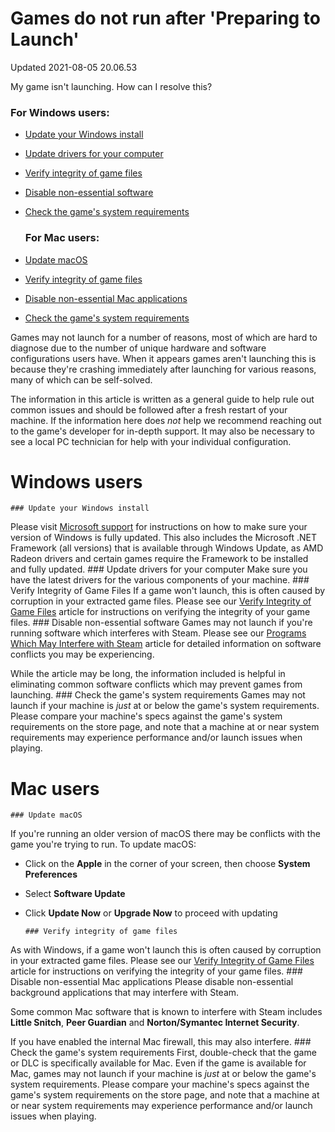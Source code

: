 # Games do not run after 'Preparing to Launch'
Updated 2021-08-05 20.06.53

My game isn't launching. How can I resolve this?  
  
### For Windows users:

* [Update your Windows install](#updatewin)
* [Update drivers for your computer](#updatedrivers)
* [Verify integrity of game files](#verifycache)
* [Disable non-essential software](#interfere)
* [Check the game's system requirements](#sysreq)

  ### For Mac users:

* [Update macOS](#updatemacos)
* [Verify integrity of game files](#vcachemac)
* [Disable non-essential Mac applications](#macinterfere)
* [Check the game's system requirements](#sysreqmac)

    
Games may not launch for a number of reasons, most of which are hard to diagnose due to the number of unique hardware and software configurations users have. When it appears games aren't launching this is because they're crashing immediately after launching for various reasons, many of which can be self-solved.  
  
The information in this article is written as a general guide to help rule out common issues and should be followed after a fresh restart of your machine. If the information here does *not* help we recommend reaching out to the game's developer for in-depth support. It may also be necessary to see a local PC technician for help with your individual configuration.  
# Windows users
    ### Update your Windows install
Please visit [Microsoft support](https://support.microsoft.com/) for instructions on how to make sure your version of Windows is fully updated. This also includes the Microsoft .NET Framework (all versions) that is available through Windows Update, as AMD Radeon drivers and certain games require the Framework to be installed and fully updated.    ### Update drivers for your computer
Make sure you have the latest drivers for the various components of your machine.     ### Verify Integrity of Game Files
If a game won't launch, this is often caused by corruption in your extracted game files. Please see our [Verify Integrity of Game Files](https://help.steampowered.com/en/faqs/view/0C48-FCBD-DA71-93EB) article for instructions on verifying the integrity of your game files.    ### Disable non-essential software
Games may not launch if you're running software which interferes with Steam. Please see our [Programs Which May Interfere with Steam](https://help.steampowered.com/en/faqs/view/1F39-DCB4-FF28-5748) article for detailed information on software conflicts you may be experiencing.  
  
While the article may be long, the information included is helpful in eliminating common software conflicts which may prevent games from launching.    ### Check the game's system requirements
Games may not launch if your machine is *just* at or below the game's system requirements. Please compare your machine's specs against the game's system requirements on the store page, and note that a machine at or near system requirements may experience performance and/or launch issues when playing.    
  
# Mac users
    ### Update macOS
If you're running an older version of macOS there may be conflicts with the game you're trying to run. To update macOS:  

* Click on the **Apple** in the corner of your screen, then choose **System Preferences**
* Select **Software Update**
* Click **Update Now** or **Upgrade Now** to proceed with updating

      ### Verify integrity of game files
As with Windows, if a game won't launch this is often caused by corruption in your extracted game files. Please see our [Verify Integrity of Game Files](https://help.steampowered.com/en/faqs/view/0C48-FCBD-DA71-93EB) article for instructions on verifying the integrity of your game files.    ### Disable non-essential Mac applications
Please disable non-essential background applications that may interfere with Steam.  
  
Some common Mac software that is known to interfere with Steam includes **Little Snitch**, **Peer Guardian** and **Norton/Symantec Internet Security**.  
  
If you have enabled the internal Mac firewall, this may also interfere.     ### Check the game's system requirements
First, double-check that the game or DLC is specifically available for Mac. Even if the game is available for Mac, games may not launch if your machine is *just* at or below the game's system requirements. Please compare your machine's specs against the game's system requirements on the store page, and note that a machine at or near system requirements may experience performance and/or launch issues when playing.